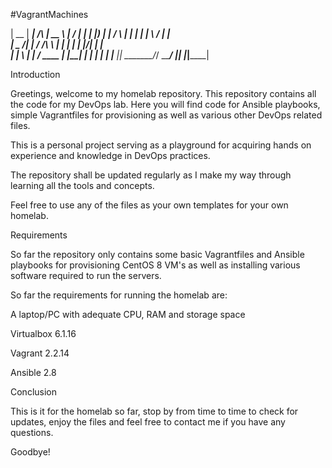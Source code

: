 #VagrantMachines

  |  __ \|  ____|   /\   |  __ \  |  \/  |  ____|
  | |__) | |__     /  \  | |  | | | \  / | |__   
  |  _  /|  __|   / /\ \ | |  | | | |\/| |  __|  
  | | \ \| |____ / ____ \| |__| | | |  | | |____ 
  |_|  \_\______/_/    \_\_____/  |_|  |_|______|



Introduction


Greetings, welcome to my homelab repository. This repository contains all the code for my DevOps lab. Here you will find code for Ansible playbooks, simple Vagrantfiles for provisioning as well as various other DevOps related files.

This is a personal project serving as a playground for acquiring hands on experience and knowledge in DevOps practices.

The repository shall be updated regularly as I make my way through learning all the tools and concepts.

Feel free to use any of the files as your own templates for your own homelab.


Requirements


So far the repository only contains some basic Vagrantfiles and Ansible playbooks for provisioning CentOS 8 VM's as well as installing various software required to run the servers.

So far the requirements for running the homelab are:

A laptop/PC with adequate CPU, RAM and storage space

Virtualbox 6.1.16

Vagrant 2.2.14

Ansible 2.8


Conclusion


This is it for the homelab so far, stop by from time to time to check for updates, enjoy the files and feel free to contact me if you have any questions.

Goodbye!


